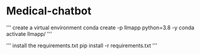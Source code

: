 # Medical-chatbot

'''
create a virtual environment 
conda create -p llmapp python=3.8 -y
conda activate llmapp/
'''

'''
install the requirements.txt
pip install -r requirements.txt
'''
